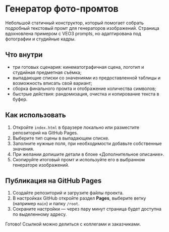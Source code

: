 # Генератор фото-промтов

Небольшой статичный конструктор, который помогает собрать подробный текстовый промт для генераторов изображений. Страница вдохновлена примером с VEO3 prompts, но адаптирована под фотографии и студийные кадры.

## Что внутри

- три готовых сценария: кинематографичная сцена, логотип и студийная предметная съёмка;
- выпадающие списки со значениями из предоставленной таблицы и возможность вписать свой вариант;
- сборка финального промта и отображение количества символов;
- быстрые действия: рандомизация, очистка и копирование текста в буфер.

## Как использовать

1. Откройте `index.html` в браузере локально или разместите репозиторий на GitHub Pages.
2. Выберите тип сцены в выпадающем списке.
3. Заполните нужные поля, при необходимости добавьте собственные значения.
4. При желании допишите детали в блоке «Дополнительное описание».
5. Скопируйте итоговый промт и используйте его в выбранном генераторе изображений.

## Публикация на GitHub Pages

1. Создайте репозиторий и загрузите файлы проекта.
2. В настройках GitHub откройте раздел **Pages**, выберите ветку (например `main`) и папку `/root`.
3. Сохраните настройки — через пару минут страница будет доступна по выделенному адресу.

Готово! Ссылкой можно делиться с коллегами и заказчиками.
